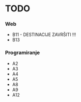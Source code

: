 # TODO

### Web

-   B11 - DESTINACIJE ZAVRŠITI !!!
-   B13

### Programiranje

-   A2
-   A3
-   A4
-   A5
-   A8
-   A9
-   A12
